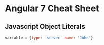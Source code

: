 # Angular 7 Cheat Sheet

## Javascript Object Literals

```javascript
variable = {type: 'server' name: 'John'}
```





